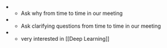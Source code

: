 - + Ask why from time to time in our meeting
- + Ask clarifying questions from time to time in our meeting
- + very interested in [[Deep Learning]]
